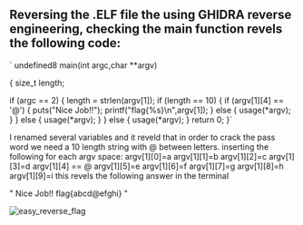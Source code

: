 ## Reversing the .ELF file the using GHIDRA reverse engineering, checking the main function revels the following code:
`
undefined8 main(int argc,char **argv)

{
  size_t length;
  
  if (argc == 2) {
    length = strlen(argv[1]);
    if (length == 10) {
      if (argv[1][4] == '@') {
        puts("Nice Job!!");
        printf("flag{%s}\n",argv[1]);
      }
      else {
        usage(*argv);
      }
    }
    else {
      usage(*argv);
    }
  }
  else {
    usage(*argv);
  }
  return 0;
}`


I renamed several variables and it reveld that in order to crack the pass word we need a 10 length string with @ between letters.
inserting the following for each argv space:
argv[1][0]=a
argv[1][1]=b
argv[1][2]=c
argv[1][3]=d
argv[1][4] == @
argv[1][5]=e
argv[1][6]=f
argv[1][7]=g
argv[1][8]=h
argv[1][9]=i
this revels the following answer in the terminal 

"
Nice Job!!
flag{abcd@efghi}
"

![easy_reverse_flag](https://user-images.githubusercontent.com/30953572/184820208-cd49bfac-9469-447d-a470-37b4f63d155d.png)
